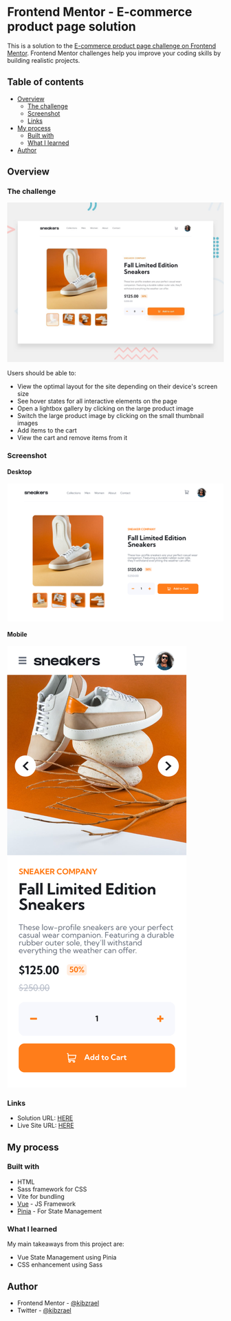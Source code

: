 # Frontend Mentor - E-commerce product page solution

This is a solution to the [E-commerce product page challenge on Frontend Mentor](https://www.frontendmentor.io/challenges/ecommerce-product-page-UPsZ9MJp6). Frontend Mentor challenges help you improve your coding skills by building realistic projects.

## Table of contents

- [Overview](#overview)
  - [The challenge](#the-challenge)
  - [Screenshot](#screenshot)
  - [Links](#links)
- [My process](#my-process)
  - [Built with](#built-with)
  - [What I learned](#what-i-learned)
- [Author](#author)

## Overview

### The challenge

![](./design/desktop-preview.jpg)

Users should be able to:

- View the optimal layout for the site depending on their device's screen size
- See hover states for all interactive elements on the page
- Open a lightbox gallery by clicking on the large product image
- Switch the large product image by clicking on the small thumbnail images
- Add items to the cart
- View the cart and remove items from it

### Screenshot

#### Desktop

![](./design/screenshot_desktop.png)

#### Mobile

![](./design/screenshot_mobile.png)

### Links

- Solution URL: [HERE](https://www.frontendmentor.io/solutions/vue-ecommerce-app-ukKt6NrlUv)
- Live Site URL: [HERE](https://ecommerce.raelcode.com)

## My process

### Built with

- HTML
- Sass framework for CSS
- Vite for bundling
- [Vue](https://vuejs.org/) - JS Framework
- [Pinia](https://pinia.vuejs.org/) - For State Management

### What I learned

My main takeaways from this project are:

- Vue State Management using Pinia
- CSS enhancement using Sass

## Author

- Frontend Mentor - [@kibzrael](https://www.frontendmentor.io/profile/kibzrael)
- Twitter - [@kibzrael](https://www.twitter.com/kibzrael)
